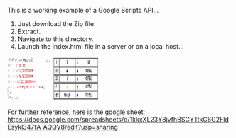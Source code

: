 This is a working example of a Google Scripts API... 
1. Just download the Zip file. 
2. Extract. 
3. Navigate to this directory. 
4. Launch the index.html file in a server or on a local host...



<img src="chrome console log.png" alt="chrome console log" style="height: 100px; width:100px;"/>

<img src="html table.png" alt="html table" style="height: 100px; width:100px;"/>


For further reference, here is the google sheet: https://docs.google.com/spreadsheets/d/1kkxXL23Y8jvfhBSCYTtkC6G2FldEsykl347fA-AQQV8/edit?usp=sharing

